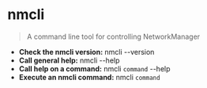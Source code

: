 # nmcli
> A command line tool for controlling NetworkManager
- **Check the nmcli version:**
nmcli --version
- **Call general help:**
nmcli --help
- **Call help on a command:**
nmcli `command` --help
- **Execute an nmcli command:**
nmcli `command`
